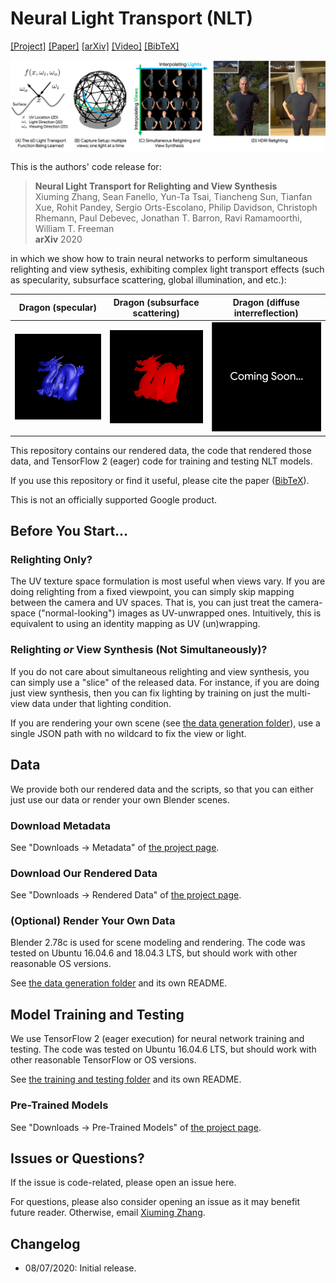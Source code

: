# Neural Light Transport (NLT)

[[Project]](http://nlt.csail.mit.edu/)
[[Paper]](http://nlt.csail.mit.edu/assets/nlt.pdf)
[[arXiv]](https://arxiv.org/abs/2008.03806)
[[Video]](https://www.youtube.com/watch?v=OGEnCWZihHE)
[[BibTeX]](http://nlt.csail.mit.edu/assets/nlt.bib)

![teaser](assets/teaser.png)

This is the authors' code release for:
> **Neural Light Transport for Relighting and View Synthesis**  
> Xiuming Zhang, Sean Fanello, Yun-Ta Tsai, Tiancheng Sun, Tianfan Xue,
> Rohit Pandey, Sergio Orts-Escolano, Philip Davidson, Christoph Rhemann,
> Paul Debevec, Jonathan T. Barron, Ravi Ramamoorthi, William T. Freeman  
> **arXiv** 2020

in which we show how to train neural networks to perform simultaneous relighting
and view sythesis, exhibiting complex light transport effects (such as
specularity, subsurface scattering, global illumination, and etc.):

Dragon (specular) | Dragon (subsurface scattering) | Dragon (diffuse interreflection)
------------ | ------------- | -------------
![dragon_specular](assets/dragon_specular_ckpt-80_pred.gif) | ![dragon_sss](assets/dragon_sss_ckpt-33_pred.gif) | ![dragon_inter](assets/coming-soon.png)

This repository contains our rendered data, the code that rendered those data,
and TensorFlow 2 (eager) code for training and testing NLT models.

If you use this repository or find it useful, please cite the paper
([BibTeX](http://nlt.csail.mit.edu/assets/nlt.bib)).

This is not an officially supported Google product.


## Before You Start...

### Relighting Only?

The UV texture space formulation is most useful when views vary.
If you are doing relighting from a fixed viewpoint, you can simply
skip mapping between the camera and UV spaces. That is, you can
just treat the camera-space ("normal-looking") images as UV-unwrapped ones.
Intuitively, this is equivalent to using an identity mapping as UV (un)wrapping.

### Relighting *or* View Synthesis (Not Simultaneously)?

If you do not care about simultaneous relighting and view synthesis, you can
simply use a "slice" of the released data. For instance, if you are doing just
view synthesis, then you can fix lighting by training on just the multi-view
data under that lighting condition.

If you are rendering your own scene (see
[the data generation folder](data_gen/)), use a single JSON path with
no wildcard to fix the view or light.


## Data

We provide both our rendered data and the scripts, so that you can either
just use our data or render your own Blender scenes.

### Download Metadata

See "Downloads -> Metadata" of [the project page](http://nlt.csail.mit.edu).

### Download Our Rendered Data

See "Downloads -> Rendered Data" of [the project page](http://nlt.csail.mit.edu).

### (Optional) Render Your Own Data

Blender 2.78c is used for scene modeling and rendering. The code was tested
on Ubuntu 16.04.6 and 18.04.3 LTS, but should work with other reasonable OS
versions.

See [the data generation folder](data_gen/) and its own README.


## Model Training and Testing

We use TensorFlow 2 (eager execution) for neural network training and testing.
The code was tested on Ubuntu 16.04.6 LTS, but should work with other
reasonable TensorFlow or OS versions.

See [the training and testing folder](nlt/) and its own README.

### Pre-Trained Models

See "Downloads -> Pre-Trained Models" of [the project page](http://nlt.csail.mit.edu).

## Issues or Questions?

If the issue is code-related, please open an issue here.

For questions, please also consider opening an issue as it may benefit future
reader. Otherwise, email [Xiuming Zhang](http://people.csail.mit.edu/xiuming).


## Changelog

* 08/07/2020: Initial release.
